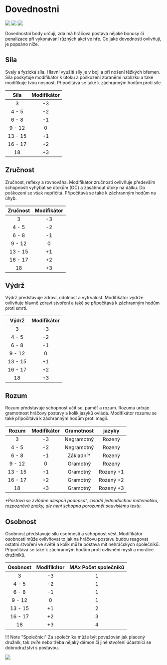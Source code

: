 # Dovednostni

<img src="/assets/sep_line.png"/>

<img src="/assets/Dovednosti.png" />

<img src="/assets/sep_line.png"/>

Dovednostní body určují, zda má hráčova postava nějaké bonusy či penalizace při vykonávání různých akcí ve hře.  Co jaké dovednosti ovlivňují, je popsáno níže.

## Síla

Svaly a fyzická síla. Hlavní využití síly je v boji a při nošení těžkých břemen. Síla poskytuje modifikátor k útoku a poškození zbraněmi nablízku a také modifikuje tvou nosnost. Připočítává se také k záchranným hodům proti síle.

|  Síla   | Modifikátor |
| :-----: | :---------: |
|    3    |     -3      |
|  4 - 5  |     -2      |
|  6 - 8  |     -1      |
| 9 - 12  |      0      |
| 13 - 15 |     +1      |
| 16 - 17 |     +2      |
|   18    |     +3      |

## Zručnost

Zručnost, reflexy a rovnováha. Modifikátor zručnosti ovlivňuje především schopnosti vyhýbat se útokům (OČ) a zasáhnout útoky na dálku. Do poškození se však nepřičítá. Připočítává se také k záchranným hodům na úhyb.

| Zručnost | Modifikátor |
| :------: | :---------: |
|    3     |     -3      |
|  4 - 5   |     -2      |
|  6 - 8   |     -1      |
|  9 - 12  |      0      |
| 13 - 15  |     +1      |
| 16 - 17  |     +2      |
|    18    |     +3      |

## Výdrž

Výdrž představuje zdraví, odolnost a vytrvalost. Modifikátor výdrže ovlivňuje hlavně zdraví stvoření a také se připočítává k záchranným hodům proti smrti.

|  Výdrž  | Modifikátor |
| :-----: | :---------: |
|    3    |     -3      |
|  4 - 5  |     -2      |
|  6 - 8  |     -1      |
| 9 - 12  |      0      |
| 13 - 15 |     +1      |
| 16 - 17 |     +2      |
|   18    |     +3      |

## Rozum

Rozum představuje schopnost učit se, paměť a rozum. Rozumu určuje gramotnost hráčovy postavy a kolik jazyků ovládá. Modifikátor rozumu se také připočítává k záchranným hodům proti magii.

|  Rozum  | Modifikátor | Gramotnost |  jazyky   |
| :-----: | :---------: | :--------: | :-------: |
|    3    |     -3      | Negramotný |  Rozený   |
|  4 - 5  |     -2      | Negramotný |  Rozený   |
|  6 - 8  |     -1      | Základní*  |  Rozený   |
| 9 - 12  |      0      |  Gramotný  |  Rozený   |
| 13 - 15 |     +1      |  Gramotný  | Rozený +1 |
| 16 - 17 |     +2      |  Gramotný  | Rozený +2 |
|   18    |     +3      |  Gramotný  | Rozený +3 |

*\*Postava se zvládne alespoň podepsat, zvládá jednoduchou matematiku, rozpoznává znaky, ale není schopna porozumět souvislému textu.*

## Osobnost

Osobnost představuje sílu osobnosti a schopnost vést. Modifikátor osobnosti může ovlivňovat to jak na hráčovu postavu budou reagovat ostatní stvoření ve světě a kolik může postava mít nehráčských společníků. Připočítává se také k záchranným hodům proti ovlivnění mysli a morálce družiníků.

| Osobnost | Modifikátor | MAx Počet společníků |
| :------: | :---------: | :------------------: |
|    3     |     -3      |          1           |
|  4 - 5   |     -2      |          1           |
|  6 - 8   |     -1      |          1           |
|  9 - 12  |      0      |          1           |
| 13 - 15  |     +1      |          2           |
| 16 - 17  |     +2      |          3           |
|    18    |     +3      |          4           |

!!! Note "Společníci"
    Za společníka může být považován jak placený družník, tak zvíře nebo třeba nějaký démon či jiné stvoření účastnící se dobrodružství s postavou.

<img src="/assets/sep_line.png"/>
